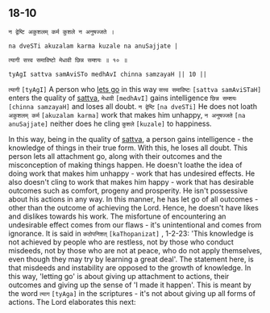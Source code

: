 ## 18-10


```shloka-sa
न द्वेष्टि अकुशलम् कर्म कुशले न अनुषज्जते ।
```
```shloka-sa-hk
na dveSTi akuzalam karma kuzale na anuSajjate |
```
```shloka-sa
त्यागी सत्त्व समाविष्टो मेधावी छिन्न सम्शयः ॥ १० ॥
```
```shloka-sa-hk
tyAgI sattva samAviSTo medhAvI chinna samzayaH || 10 ||
```

`त्यागी` `[tyAgI]` A person who [lets go](letting_go) in this way `सत्त्व समाविष्टः` `[sattva samAviSTaH]` enters the quality of [sattva](sattva), `मेधावी` `[medhAvI]` gains intelligence `छिन्न सम्शयः` `[chinna samzayaH]` and loses all doubt. `न द्वेष्टि` `[na dveSTi]` He does not loath `अकुशलम् कर्म` `[akuzalam karma]` work that makes him unhappy, `न अनुषज्जते` `[na anuSajjate]` neither does he cling `कुशले` `[kuzale]` to happiness.

In this way, being in the quality of [sattva](sattva), a person gains intelligence - the knowledge of things in their true form. With this, he loses all doubt. This person lets all attachment go, along with their outcomes and the misconception of making things happen. 
He doesn't loathe the idea of doing work that makes him unhappy - work that has undesired effects. He also doesn't cling to work that makes him happy - work that has desirable outcomes such as comfort, progeny and prosperity.
He isn't possessive about his actions in any way. In this manner, he has let go of all outcomes - other than the outcome of achieving the Lord. Hence, he doesn't have likes and dislikes towards his work. The misfortune of encountering an undesirable effect comes from our flaws - it's unintentional and comes from ignorance.
It is said in `कठोपनिशत्` `[kaThopanizat]` , 1-2-23: 'This knowledge is not achieved by people who are restless, not by those who conduct misdeeds, not by those who are not at peace, who do not apply themselves, even though they may try by learning a great deal'. 
The statement here, is that misdeeds and instability are opposed to the growth of knowledge.
In this way, 'letting go' is about giving up attachment to actions, their outcomes and giving up the sense of 'I made it happen'. This is meant by the word `त्याग` `[tyAga]` in the scriptures - it's not about giving up all forms of actions. The Lord elaborates this next:

